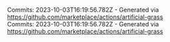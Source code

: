 Commits: 2023-10-03T16:19:56.782Z - Generated via https://github.com/marketplace/actions/artificial-grass
<br>
Commits: 2023-10-03T16:19:56.782Z - Generated via https://github.com/marketplace/actions/artificial-grass
<br>
